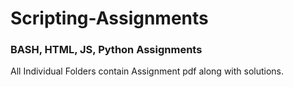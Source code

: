 # Scripting-Assignments
### BASH, HTML, JS, Python Assignments

All Individual Folders contain Assignment pdf along with solutions.
